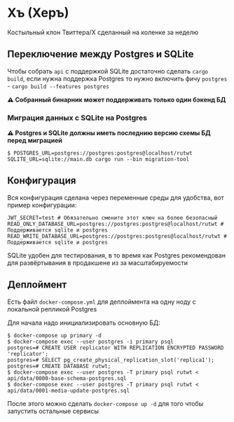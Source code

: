 # Хъ (Херъ)
Костыльный клон Твиттера/X сделанный на коленке за неделю

## Переключение между Postgres и SQLite
Чтобы собрать `api` с поддержкой SQLite достаточно сделать `cargo build`, если нужна поддержка Postgres то нужно включить фичу `postgres` - `cargo build --features postgres`

**⚠️ Собранный бинарник может поддерживать только один бэкенд БД**

### Миграция данных с SQLite на Postgres
**⚠️ Postgres и SQLite должны иметь последнию версию схемы БД перед миграцией**
```
$ POSTGRES_URL=postgres://postgres:postgres@localhost/rutwt SQLITE_URL=sqlite://main.db cargo run --bin migration-tool
```

## Конфигурация
Вся конфигурация сделана через переменные среды для удобства, вот пример конфигурации:
```
JWT_SECRET=test # Обязательно смените этот ключ на более безопасный
READ_ONLY_DATABASE_URL=postgres://postgres:postgres@localhost/rutwt # Поддерживается sqlite и postgres
READ_WRITE_DATABASE_URL=postgres://postgres:postgres@localhost/rutwt # Поддерживается sqlite и postgres
```

SQLite удобен для тестирования, в то время как Postgres рекомендован для развёртывания в продакшене из за масштабируемости

## Деплоймент
Есть файл `docker-compose.yml` для деплоймента на одну ноду с локальной репликой Postgres

Для начала надо инициализировать основную БД:
```
$ docker-compose up primary -d
$ docker-compose exec --user postgres -i primary psql
postgres=# CREATE USER replicator WITH REPLICATION ENCRYPTED PASSWORD 'replicator';
postgres=# SELECT pg_create_physical_replication_slot('replica1');
postgres=# CREATE DATABASE rutwt;
$ docker-compose exec --user postgres -T primary psql rutwt < api/data/0000-base-schema-postgres.sql
$ docker-compose exec --user postgres -T primary psql rutwt < api/data/0001-media-update-postgres.sql
```

После этого можно сделать `docker-compose up -d` для того чтобы запустить остальные сервисы